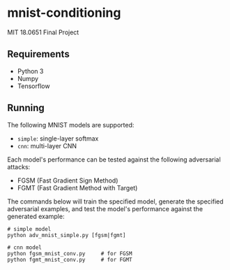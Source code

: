 # mnist-conditioning
MIT 18.0651 Final Project

## Requirements
- Python 3
- Numpy
- Tensorflow

## Running
The following MNIST models are supported:
- `simple`: single-layer softmax
- `cnn`: multi-layer CNN

Each model's performance can be tested against the following adversarial attacks:
- FGSM (Fast Gradient Sign Method)
- FGMT (Fast Gradient Method with Target)

The commands below will train the specified model, generate the specified adversarial examples, and test the model's performance against the generated example:
```
# simple model
python adv_mnist_simple.py [fgsm|fgmt]

# cnn model
python fgsm_mnist_conv.py     # for FGSM
python fgmt_mnist_conv.py     # for FGMT

```
